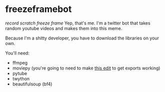 # freezeframebot
*record scratch* *freeze frame* Yep, that's me. I'm a twitter bot that takes random youtube videos and makes them into this meme.

Because I'm a shitty developer, you have to download the libraries on your own.

You'll need:
* ffmpeg
* moviepy (you're going to need to make [this edit](https://github.com/Zulko/moviepy/pull/345/files) to get exports working)
* pytube
* twython
* beautifulsoup (bf4)
